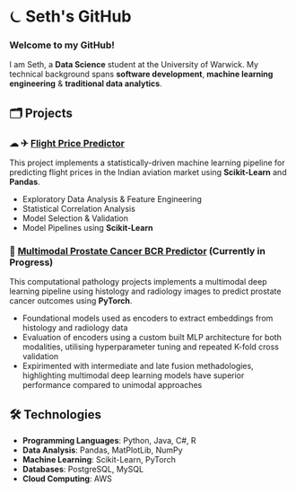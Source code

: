 # ⏾ Seth's GitHub

### Welcome to my GitHub!
I am Seth, a **Data Science** student at the University of Warwick. My technical background spans **software development**, **machine learning engineering** & **traditional data analytics**. 

## 🗂️ Projects
### ☁︎ ✈︎ [Flight Price Predictor](https://github.com/sethchang27/flight-price-predictor)<br />
This project implements a statistically-driven machine learning pipeline for predicting flight prices in the Indian aviation market using **Scikit-Learn** and **Pandas**.<br />
- Exploratory Data Analysis & Feature Engineering
- Statistical Correlation Analysis
- Model Selection & Validation
- Model Pipelines using **Scikit-Learn**

### 🦠 [Multimodal Prostate Cancer BCR Predictor](https://github.com/mm-amjad/multimodal-bcr-predictor) (Currently in Progress) <br />
This computational pathology projects implements a multimodal deep learning pipeline using histology and radiology images to predict prostate cancer outcomes using **PyTorch**.
- Foundational models used as encoders to extract embeddings from histology and radiology data
- Evaluation of encoders using a custom built MLP architecture for both modalities, utilising hyperparameter tuning and repeated K-fold cross validation
- Expirimented with intermediate and late fusion methadologies, highlighting multimodal deep learning models have superior performance compared to unimodal approaches


## 🛠️ Technologies
- **Programming Languages**: Python, Java, C#, R<br />
- **Data Analysis**: Pandas, MatPlotLib, NumPy<br />
- **Machine Learning**: Scikit-Learn, PyTorch<br />
- **Databases**: PostgreSQL, MySQL<br />
- **Cloud Computing**: AWS




